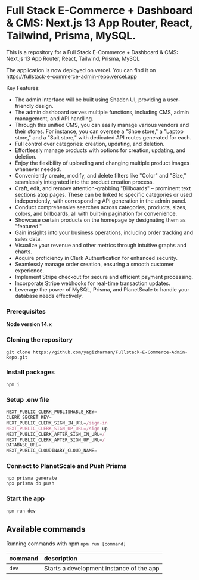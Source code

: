 # Full Stack E-Commerce + Dashboard & CMS: Next.js 13 App Router, React, Tailwind, Prisma, MySQL.

This is a repository for a Full Stack E-Commerce + Dashboard & CMS: Next.js 13 App Router, React, Tailwind, Prisma, MySQL

The application is now deployed on vercel. You can find it on https://fullstack-e-commerce-admin-repo.vercel.app

Key Features:

- The admin interface will be built using Shadcn UI, providing a user-friendly design.
- The admin dashboard serves multiple functions, including CMS, admin management, and API handling.
- Through this unified CMS, you can easily manage various vendors and their stores. For instance, you can oversee a "Shoe store," a "Laptop store," and a "Suit store," with dedicated API routes generated for each.
- Full control over categories: creation, updating, and deletion.
- Effortlessly manage products with options for creation, updating, and deletion.
- Enjoy the flexibility of uploading and changing multiple product images whenever needed.
- Conveniently create, modify, and delete filters like "Color" and "Size," seamlessly integrated into the product creation process.
- Craft, edit, and remove attention-grabbing "Billboards" – prominent text sections atop pages. These can be linked to specific categories or used independently, with corresponding API generation in the admin panel.
- Conduct comprehensive searches across categories, products, sizes, colors, and billboards, all with built-in pagination for convenience.
- Showcase certain products on the homepage by designating them as "featured."
- Gain insights into your business operations, including order tracking and sales data.
- Visualize your revenue and other metrics through intuitive graphs and charts.
- Acquire proficiency in Clerk Authentication for enhanced security.
- Seamlessly manage order creation, ensuring a smooth customer experience.
- Implement Stripe checkout for secure and efficient payment processing.
- Incorporate Stripe webhooks for real-time transaction updates.
- Leverage the power of MySQL, Prisma, and PlanetScale to handle your database needs effectively.

### Prerequisites

**Node version 14.x**

### Cloning the repository

```shell
git clone https://github.com/yagizharman/Fullstack-E-Commerce-Admin-Repo.git
```

### Install packages

```shell
npm i
```

### Setup .env file

```js
NEXT_PUBLIC_CLERK_PUBLISHABLE_KEY=
CLERK_SECRET_KEY=
NEXT_PUBLIC_CLERK_SIGN_IN_URL=/sign-in
NEXT_PUBLIC_CLERK_SIGN_UP_URL=/sign-up
NEXT_PUBLIC_CLERK_AFTER_SIGN_IN_URL=/
NEXT_PUBLIC_CLERK_AFTER_SIGN_UP_URL=/
DATABASE_URL=
NEXT_PUBLIC_CLOUDINARY_CLOUD_NAME=

```

### Connect to PlanetScale and Push Prisma

```shell
npx prisma generate
npx prisma db push
```

### Start the app

```shell
npm run dev
```

## Available commands

Running commands with npm `npm run [command]`

| command | description                              |
| :------ | :--------------------------------------- |
| `dev`   | Starts a development instance of the app |
